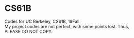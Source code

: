 # CS61B
Codes for UC Berkeley, CS61B, 19Fall.<br>
My project codes are not perfect, with some points lost. Thus,<br>
PLEASE DO NOT COPY.
